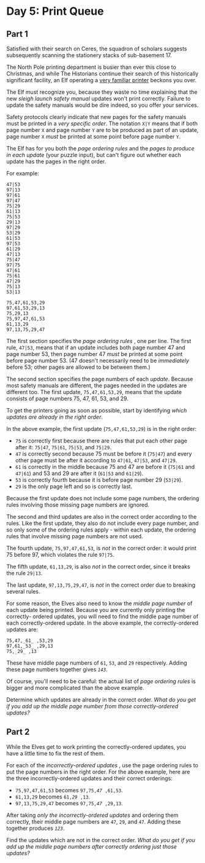 # Day 5: Print Queue


## Part 1
Satisfied with their search on Ceres, the squadron of scholars suggests
subsequently scanning the stationery stacks of sub-basement 17.

The North Pole printing department is busier than ever this close to
Christmas, and while The Historians continue their search of this historically
significant facility, an Elf operating a [very familiar
printer](https://adventofcode.com/2017/day/1) beckons you over.

The Elf must recognize you, because they waste no time explaining that the new
_sleigh launch safety manual_ updates won't print correctly. Failure to update
the safety manuals would be dire indeed, so you offer your services.

Safety protocols clearly indicate that new pages for the safety manuals must
be printed in a _very specific order_. The notation `X|Y` means that if both
page number `X` and page number `Y` are to be produced as part of an update,
page number `X` _must_ be printed at some point before page number `Y`.

The Elf has for you both the _page ordering rules_ and the _pages to produce
in each update_ (your puzzle input), but can't figure out whether each update
has the pages in the right order.

For example:

    
    
    47|53
    97|13
    97|61
    97|47
    75|29
    61|13
    75|53
    29|13
    97|29
    53|29
    61|53
    97|53
    61|29
    47|13
    75|47
    97|75
    47|61
    75|61
    47|29
    75|13
    53|13
    
    75,47,61,53,29
    97,61,53,29,13
    75,29,13
    75,97,47,61,53
    61,13,29
    97,13,75,29,47
    

The first section specifies the _page ordering rules_ , one per line. The
first rule, `47|53`, means that if an update includes both page number 47 and
page number 53, then page number 47 _must_ be printed at some point before
page number 53. (47 doesn't necessarily need to be _immediately_ before 53;
other pages are allowed to be between them.)

The second section specifies the page numbers of each _update_. Because most
safety manuals are different, the pages needed in the updates are different
too. The first update, `75,47,61,53,29`, means that the update consists of
page numbers 75, 47, 61, 53, and 29.

To get the printers going as soon as possible, start by identifying _which
updates are already in the right order_.

In the above example, the first update (`75,47,61,53,29`) is in the right
order:

  * `75` is correctly first because there are rules that put each other page after it: `75|47`, `75|61`, `75|53`, and `75|29`.
  * `47` is correctly second because 75 must be before it (`75|47`) and every other page must be after it according to `47|61`, `47|53`, and `47|29`.
  * `61` is correctly in the middle because 75 and 47 are before it (`75|61` and `47|61`) and 53 and 29 are after it (`61|53` and `61|29`).
  * `53` is correctly fourth because it is before page number 29 (`53|29`).
  * `29` is the only page left and so is correctly last.

Because the first update does not include some page numbers, the ordering
rules involving those missing page numbers are ignored.

The second and third updates are also in the correct order according to the
rules. Like the first update, they also do not include every page number, and
so only some of the ordering rules apply - within each update, the ordering
rules that involve missing page numbers are not used.

The fourth update, `75,97,47,61,53`, is _not_ in the correct order: it would
print 75 before 97, which violates the rule `97|75`.

The fifth update, `61,13,29`, is also _not_ in the correct order, since it
breaks the rule `29|13`.

The last update, `97,13,75,29,47`, is _not_ in the correct order due to
breaking several rules.

For some reason, the Elves also need to know the _middle page number_ of each
update being printed. Because you are currently only printing the correctly-
ordered updates, you will need to find the middle page number of each
correctly-ordered update. In the above example, the correctly-ordered updates
are:

    
    
    75,47,_61_ ,53,29
    97,61,_53_ ,29,13
    75,_29_ ,13
    

These have middle page numbers of `61`, `53`, and `29` respectively. Adding
these page numbers together gives _`143`_.

Of course, you'll need to be careful: the actual list of _page ordering rules_
is bigger and more complicated than the above example.

Determine which updates are already in the correct order. _What do you get if
you add up the middle page number from those correctly-ordered updates?_




## Part 2
While the Elves get to work printing the correctly-ordered updates, you have a
little time to fix the rest of them.

For each of the _incorrectly-ordered updates_ , use the page ordering rules to
put the page numbers in the right order. For the above example, here are the
three incorrectly-ordered updates and their correct orderings:

  * `75,97,47,61,53` becomes `97,75,`_`47`_` ,61,53`.
  * `61,13,29` becomes `61,`_`29`_` ,13`.
  * `97,13,75,29,47` becomes `97,75,`_`47`_` ,29,13`.

After taking _only the incorrectly-ordered updates_ and ordering them
correctly, their middle page numbers are `47`, `29`, and `47`. Adding these
together produces _`123`_.

Find the updates which are not in the correct order. _What do you get if you
add up the middle page numbers after correctly ordering just those updates?_


